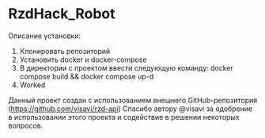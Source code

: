 # RzdHack_Robot

Описание установки:
1) Клонировать репозиторий
2) Установить docker и docker-compose
3) В директории с проектом ввести следующую команду:
   docker compose build &&
   docker compose up-d
4) Worked


Данный проект создан с использованием внешнего GitHub-репозитория (https://github.com/visavi/rzd-api)
Спасибо автору @visavi за одобрение в использовании этого проекта и содействие в решении некоторых вопросов.
